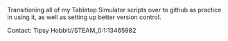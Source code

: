 Transitioning all of my Tabletop Simulator scripts over to github as practice in using it, as well as setting up better version control.


Contact:
Tipsy Hobbit//STEAM_0:1:13465982